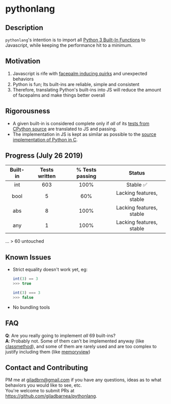 # pythonlang
## Description
`pythonlang`'s intention is to import all [Python 3 Built-In Functions](https://docs.python.org/3/library/functions.html) to Javascript, while keeping the performance hit to a minimum.

## Motivation
1. Javascript is rife with [facepalm inducing quirks](https://github.com/denysdovhan/wtfjs) and unexpected behaviors
2. Python is fun; Its built-ins are reliable, simple and consistent
3. Therefore, translating Python's built-ins into JS will reduce the amount of facepalms and make things better overall

## Rigorousness
- A given built-in is considered complete only if *all* of its [tests from CPython source](https://github.com/python/cpython/tree/master/Lib/test) are translated to JS and passing.
- The implementation in JS is kept as similar as possible to the [source implementation of Python in C](https://github.com/python/cpython/tree/master/Objects).

## Progress (July 26 2019)

| Built-in | Tests written | % Tests passing |          Status          |
|:--------:|:-------------:|:---------------:|:------------------------:|
|   int    |      603      |      100%       |         Stable ✅        |
|   bool   |       5       |       60%       | Lacking features, stable |
|   abs    |       8       |      100%       | Lacking features, stable |
|   any    |       1       |      100%       | Lacking features, stable |
... > 60 untouched

## Known Issues
- Strict equality doesn't work yet, eg:
  ```js
  int(3) == 3
  >>> true
  
  int(3) === 3
  >>> false
  ```
- No bundling tools

## FAQ
**Q**: Are you really going to implement *all* 69 built-ins?<br>
**A**: Probably not. Some of them can't be implemented anyway (like [classmethod](https://docs.python.org/3/library/functions.html#classmethod)), and some of them are rarely used and are too complex to justify including them (like [memoryview](https://docs.python.org/3/library/functions.html#func-memoryview))

## Contact and Contributing
PM me at giladbrn@gmail.com if you have any questions, ideas as to what behaviors you would like to see, etc.<br>
You're welcome to submit PRs at https://github.com/giladbarnea/pythonlang.

